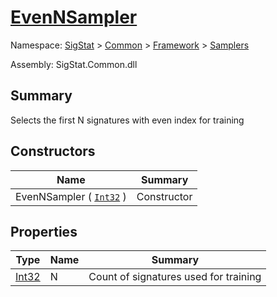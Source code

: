# [EvenNSampler](./EvenNSampler.md)

Namespace: [SigStat]() > [Common]() > [Framework]() > [Samplers]()

Assembly: SigStat.Common.dll

## Summary
Selects the first N signatures with even index for training

## Constructors

| Name | Summary | 
| --- | --- | 
| EvenNSampler ( [`Int32`](https://docs.microsoft.com/en-us/dotnet/api/System.Int32) ) | Constructor | 


## Properties

| Type | Name | Summary | 
| --- | --- | --- | 
| [Int32](https://docs.microsoft.com/en-us/dotnet/api/System.Int32) | N | Count of signatures used for training | 


